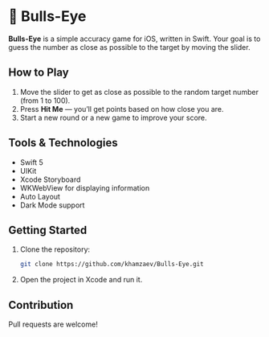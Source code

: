 # 🎯 Bulls-Eye

**Bulls-Eye** is a simple accuracy game for iOS, written in Swift. Your goal is to guess the number as close as possible to the target by moving the slider.

## How to Play

1. Move the slider to get as close as possible to the random target number (from 1 to 100).
2. Press **Hit Me** — you’ll get points based on how close you are.
3. Start a new round or a new game to improve your score.

## Tools & Technologies

- Swift 5
- UIKit
- Xcode Storyboard
- WKWebView for displaying information
- Auto Layout
- Dark Mode support

## Getting Started

1. Clone the repository:
   ```bash
   git clone https://github.com/khamzaev/Bulls-Eye.git
   ```
2. Open the project in Xcode and run it.

## Contribution

Pull requests are welcome!
